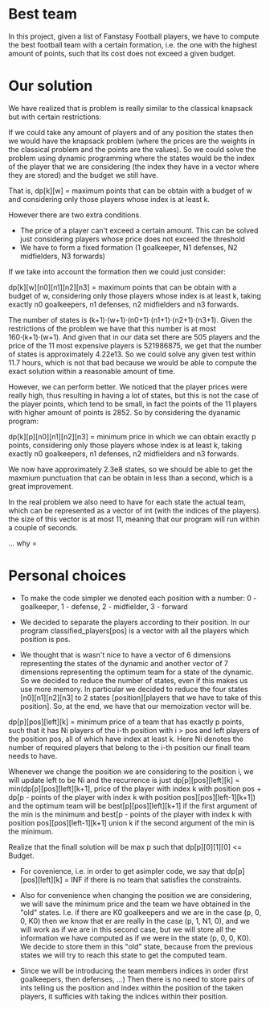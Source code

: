 # Best team

In this project, given a list of Fanstasy Football players, we have to compute the best football team with a certain formation, i.e. the one with the highest amount of points, such that its cost does not exceed a given budget.

# Our solution

We have realized that is problem is really similar to the classical knapsack but with certain restrictions:

If we could take any amount of players and of any position the states then we would have the knapsack problem (where the prices are the weights in the classical problem and the points are the values). So we could solve the problem using dynamic programming where the states would be the index of the player that we are considering (the index they have in a vector where they are stored) and the budget we still have.

That is, dp\[k\]\[w\] = maximum points that can be obtain with a budget of w and considering only those players whose index is at least k.

However there are two extra conditions.
* The price of a player can't exceed a certain amount. This can be solved just considering players whose price does not exceed the threshold
* We have to form a fixed formation (1 goalkeeper, N1 defenses, N2 midfielders, N3 forwards)

If we take into account the formation then we could just consider:

dp\[k\]\[w\]\[n0\]\[n1\]\[n2\]\[n3\] = maximum points that can be obtain with a budget of w, considering only those players whose index is at least k, taking exactly n0 goalkeepers, n1 defenses, n2 midfielders and n3 forwards.

The number of states is (k+1)·(w+1)·(n0+1)·(n1+1)·(n2+1)·(n3+1). Given the restrictions of the problem we have that this number is at most 160·(k+1)·(w+1). And given that in our data set there are 505 players and the price of the 11 most expensive players is 521986875, we get that the number of states is approximately 4.22e13. So we could solve any given test within 11.7 hours, which is not that bad because we would be able to compute the exact solution within a reasonable amount of time. 

However, we can perform better. We noticed that the player prices were really high, thus resulting in having a lot of states, but this is not the case of the player points, which tend to be small, in fact the points of the 11 players with higher amount of points is 2852. So by considering the dyanamic program:

dp\[k\]\[p\]\[n0\]\[n1\]\[n2\]\[n3\] = minimum price in which we can obtain exactly p points, considering only those players whose index is at least k, taking exactly n0 goalkeepers, n1 defenses, n2 midfielders and n3 forwards.

We now have approximately 2.3e8 states, so we should be able to get the maxmium punctuation that can be obtain in less than a second, which is a great improvement.

In the real problem we also need to have for each state the actual team, which can be represented as a vector of int (with the indices of the players). the size of this vector is at most 11, meaning that our program will run within a couple of seconds.

... why = 
# Personal choices
* To make the code simpler we denoted each position with a number:
0 - goalkeeper, 1 - defense, 2 - midfielder, 3 - forward  

* We decided to separate the players according to their position. In our program classified_players\[pos\] is a vector with all the players which position is pos.

* We thought that is wasn't nice to have a vector of 6 dimensions representing the states of the dynamic and another vector of 7 dimensions representing the optimum team for a state of the dynamic. So we decided to reduce the number of states, even if this makes us use more memory. In particular we decided to reduce the four states \[n0\]\[n1\]\[n2\]\[n3\] to 2 states \[position\]\[players that we have to take of this position\]. So, at the end, we have that our memoization vector will be.

dp\[p\]\[pos\]\[left\]\[k\] = minimum price of a team that has exactly p points, such that it has Ni players of the i-th position with i > pos and left players of the position pos, all of which have index at least k. Here Ni denotes the number of required players that belong to the i-th position our finall team needs to have.

Whenever we change the position we are considering to the position i, we will update left to be Ni
and the recurrence is just dp\[p\]\[pos\]\[left\]\[k\] = min(dp\[p\]\[pos\]\[left\]\[k+1\], price of the player with index k with position pos +  dp\[p - points of the player with index k with position pos\]\[pos\]\[left-1\]\[k+1\])
and the optimum team will be best\[p\]\[pos\]\[left\]\[k+1\] if the first argument of the min is the minimum and best\[p - points of the player with index k with position pos\]\[pos\]\[left-1\]\[k+1\] union k if the second argument of the min is the minimum.

Realize that the finall solution will be max p such that dp\[p\]\[0\]\[1\]\[0\] <= Budget. 

* For covenience, i.e. in order to get asimpler code, we say that dp\[p\]\[pos\]\[left\]\[k\] = INF if there is no team that satisfies the constraints.

* Also for convenience when changing the position we are considering, we will save the minimum price and the team we have obtained in the "old" states. I.e. if there are K0 goalkeepers and we are in the case (p, 0, 0, K0) then we know that er are really in the case (p, 1, N1, 0), and we will work as if we are in this second case, but we will store all the information we have computed as if we were in the state (p, 0, 0, K0). We decide to store them in this "old" state, because from the previous states we will try to reach this state to get the computed team. 

* Since we will be introducing the team members indices in order (first goalkeepers, then defenses, ...) Then there is no need to store pairs of ints telling us the position and index within the position of the taken players, it sufficies with taking the indices within their position.
